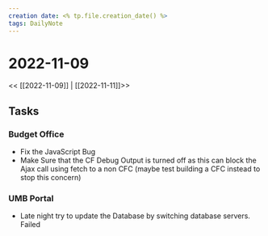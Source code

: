 ```yaml
---
creation date: <% tp.file.creation_date() %>
tags: DailyNote 
---
```


# 2022-11-09
<< [[2022-11-09]] | [[2022-11-11]]>>

## Tasks
### Budget Office
- Fix the JavaScript Bug
- Make Sure that the CF Debug Output is turned off as this can block the Ajax call using fetch to a non CFC (maybe test building a CFC instead to stop this concern)

### UMB Portal
- Late night try to update the Database by switching database servers. Failed



